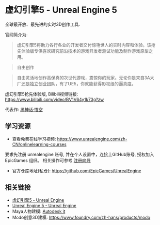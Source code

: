 # 虚幻引擎5 - Unreal Engine 5

全球最开放、最先进的实时3D创作工具.

官网简介为:

> 虚幻引擎5将助力各行各业的开发者交付惊艳世人的实时内容和体验。该抢先体验版专供喜欢研究前沿技术的游戏开发者测试功能及制作游戏原型之用。

> 自由创作

> 自由灵活地创作高保真的次世代游戏，震惊你的玩家。无论你是来自3A大厂还是独立创业团队，有了UE5，你就能获得影视级的逼真度。

虚幻引擎5抢先体验版, Bilibili视频链接: https://www.bilibili.com/video/BV1V64y1k73g?zw

代表作: [黑神话·悟空](https://www.biligame.com/detail/?id=105874&sourceFrom=1112)


## 学习资源

- 查看免费在线学习视频: https://www.unrealengine.com/zh-CN/onlinelearning-courses



要求先注册 unrealengine 账号, 并在个人设置中，连接上GitHub账号, 授权加入 EpicGames 组织。 相关操作可参考 [注册向导](https://github.com/EpicGames/Signup)

- 官方仓库地址(私仓): https://github.com/EpicGames/UnrealEngine

## 相关链接

- [虚幻引擎5 - Unreal Engine](https://www.unrealengine.com/zh-CN/unreal-engine-5?lang=zh-CN)
- [Unreal Engine 5 - Unreal Engine](https://www.unrealengine.com/en-US/unreal-engine-5)
- Maya人物建模: [Autodesk it](https://www.autodesk.com.cn/)
- Modo创意3D建模: <https://www.foundry.com/zh-hans/products/modo>
